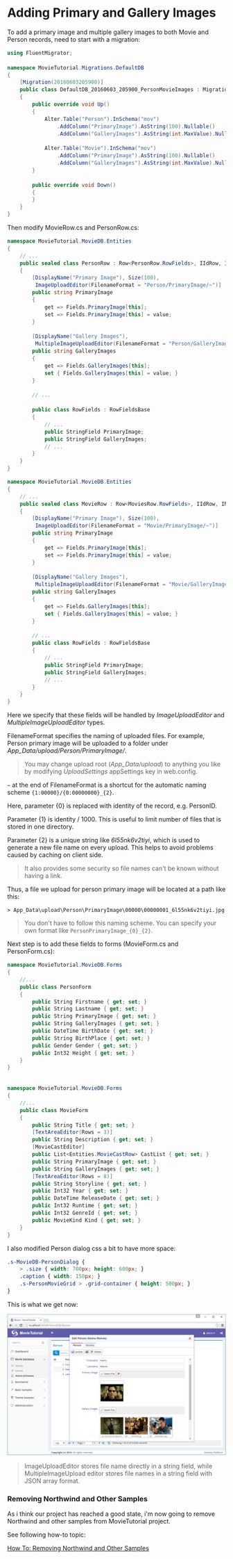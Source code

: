 # Adding Primary and Gallery Images

To add a primary image and multiple gallery images to both Movie and Person records, need to start with a migration:

```cs
using FluentMigrator;

namespace MovieTutorial.Migrations.DefaultDB
{
    [Migration(20160603205900)]
    public class DefaultDB_20160603_205900_PersonMovieImages : Migration
    {
        public override void Up()
        {
            Alter.Table("Person").InSchema("mov")
                .AddColumn("PrimaryImage").AsString(100).Nullable()
                .AddColumn("GalleryImages").AsString(int.MaxValue).Nullable();

            Alter.Table("Movie").InSchema("mov")
                .AddColumn("PrimaryImage").AsString(100).Nullable()
                .AddColumn("GalleryImages").AsString(int.MaxValue).Nullable();
        }

        public override void Down()
        {
        }
    }
}
```

Then modify MovieRow.cs and PersonRow.cs:

```cs
namespace MovieTutorial.MovieDB.Entities
{
    // ...
    public sealed class PersonRow : Row<PersonRow.RowFields>, IIdRow, INameRow
    {
        [DisplayName("Primary Image"), Size(100),
         ImageUploadEditor(FilenameFormat = "Person/PrimaryImage/~")]
        public string PrimaryImage
        {
            get => Fields.PrimaryImage[this];
            set => Fields.PrimaryImage[this] = value;
        }

        [DisplayName("Gallery Images"),
         MultipleImageUploadEditor(FilenameFormat = "Person/GalleryImages/~")]
        public string GalleryImages
        {
            get => Fields.GalleryImages[this];
            set { Fields.GalleryImages[this] = value; }
        }

        // ...
        
        public class RowFields : RowFieldsBase
        {
            // ...
            public StringField PrimaryImage;
            public StringField GalleryImages;
            // ...
        }
    }
}
```

```cs
namespace MovieTutorial.MovieDB.Entities
{
    // ...
    public sealed class MovieRow : Row<MoviesRow.RowFields>, IIdRow, INameRow
    {
        [DisplayName("Primary Image"), Size(100),
         ImageUploadEditor(FilenameFormat = "Movie/PrimaryImage/~")]
        public string PrimaryImage
        {
            get => Fields.PrimaryImage[this];
            set => Fields.PrimaryImage[this] = value;
        }

        [DisplayName("Gallery Images"),
         MultipleImageUploadEditor(FilenameFormat = "Movie/GalleryImages/~")]
        public string GalleryImages
        {
            get => Fields.GalleryImages[this];
            set { Fields.GalleryImages[this] = value; }
        }

        // ...
        public class RowFields : RowFieldsBase
        {
            // ...
            public StringField PrimaryImage;
            public StringField GalleryImages;
            // ...
        }
    }
}
```

Here we specify that these fields will be handled by *ImageUploadEditor* and *MultipleImageUploadEditor* types.

FilenameFormat specifies the naming of uploaded files. For example, Person primary image will be uploaded to a folder under *App_Data/upload/Person/PrimaryImage/*.

> You may change upload root (*App_Data/upload*) to anything you like by modifying  *UploadSettings* appSettings key in web.config.

`~` at the end of FilenameFormat is a shortcut for the automatic naming scheme `{1:00000}/{0:00000000}_{2}`.

Here, parameter {0} is replaced with identity of the record, e.g. PersonID.

Parameter {1} is identity / 1000. This is useful to limit number of files that is stored in one directory.

Parameter {2} is a unique string like *6l55nk6v2tiyi*, which is used to generate a new file name on every upload. This helps to avoid problems caused by caching on client side.

> It also provides some security so file names can't be known without having a link.

Thus, a file we upload for person primary image will be located at a path like this:

```
> App_Data\upload\Person\PrimaryImage\00000\00000001_6l55nk6v2tiyi.jpg
```

> You don't have to follow this naming scheme. You can specify your own format like `PersonPrimaryImage_{0}_{2}`.

Next step is to add these fields to forms (MovieForm.cs and PersonForm.cs):

```cs
namespace MovieTutorial.MovieDB.Forms
{
    //...
    public class PersonForm
    {
        public String Firstname { get; set; }
        public String Lastname { get; set; }
        public String PrimaryImage { get; set; }
        public String GalleryImages { get; set; }
        public DateTime BirthDate { get; set; }
        public String BirthPlace { get; set; }
        public Gender Gender { get; set; }
        public Int32 Height { get; set; }
    }
}
```

```cs

namespace MovieTutorial.MovieDB.Forms
{
    //...
    public class MovieForm
    {
        public String Title { get; set; }
        [TextAreaEditor(Rows = 3)]
        public String Description { get; set; }
        [MovieCastEditor]
        public List<Entities.MovieCastRow> CastList { get; set; }
        public String PrimaryImage { get; set; }
        public String GalleryImages { get; set; }
        [TextAreaEditor(Rows = 8)]
        public String Storyline { get; set; }
        public Int32 Year { get; set; }
        public DateTime ReleaseDate { get; set; }
        public Int32 Runtime { get; set; }
        public Int32 GenreId { get; set; }
        public MovieKind Kind { get; set; }
    }
}
```

I also modified Person dialog css a bit to have more space:

```css
.s-MovieDB-PersonDialog {
    > .size { width: 700px; height: 600px; }
    .caption { width: 150px; }
    .s-PersonMovieGrid > .grid-container { height: 500px; }
}
```

This is what we get now:

![Person with Images](img/mdb_person_keanu.png)

> ImageUploadEditor stores file name directly in a string field, while MultipleImageUpload editor stores file names in a string field with JSON array format.


### Removing Northwind and Other Samples

As i think our project has reached a good state, i'm now going to remove Northwind and other samples from MovieTutorial project.

See following how-to topic:

[How To: Removing Northwind and Other Samples](../../howto/removing_northwind.md)



